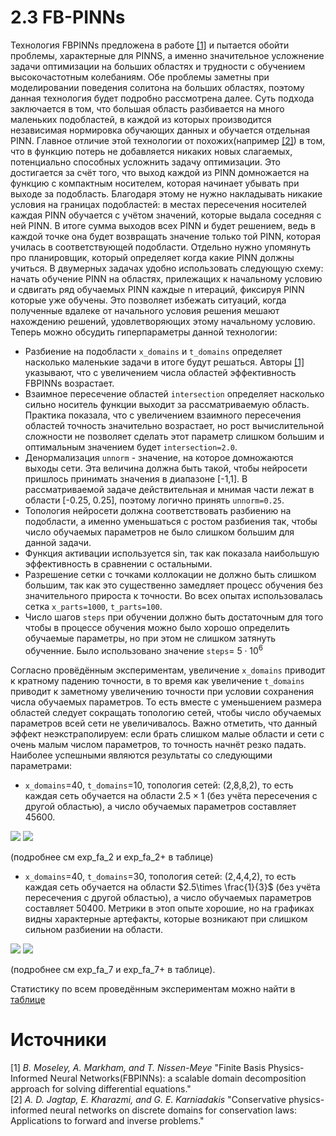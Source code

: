 # 2.3 FB-PINNs
Технология FBPINNs предложена в работе [[1]](#источники) и пытается обойти проблемы, характерные для PINNS, а именно значительное усложнение задачи оптимизации на больших областях и трудности с обучением высокочастотным колебаниям. Обе проблемы заметны при моделировании поведения солитона на больших областях, поэтому данная технология будет подробно рассмотрена далее. Суть подхода заключается в том, что большая область разбивается на много маленьких подобластей, в каждой из которых производится независимая нормировка обучающих данных и обучается отдельная PINN. Главное отличие этой технологии от похожих(например [[2]](#источники)) в том, что в функцию потерь не добавляется никаких новых слагаемых, потенциально способных усложнить задачу оптимизации. Это достигается за счёт того, что выход каждой из PINN домножается на функцию с компактным носителем, которая начинает убывать при выходе за подобласть. Благодаря этому не нужно накладывать никакие условия на границах подобластей: в местах пересечения носителей каждая PINN обучается с учётом значений, которые выдала соседняя с ней PINN. В итоге сумма выходов всех PINN и будет решением, ведь в каждой точке она будет возвращать значение только той PINN, которая училась в соответствующей подобласти. Отдельно нужно упомянуть про планировщик, который определяет когда какие PINN должны учиться. В двумерных задачах удобно использовать следующую схему: начать обучение PINN на областях, прилежащих к начальному условию и сдвигать ряд обучаемых PINN каждые n итераций, фиксируя PINN которые уже обучены. Это позволяет избежать ситуаций, когда полученные вдалеке от начального условия решения мешают нахождению решений, удовлетворяющих этому начальному условию.  
Теперь можно обсудить гиперпараметры данной технологии:  
* Разбиение на подобласти `x_domains` и `t_domains` определяет насколько маленькие задачи в итоге будут решаться. Авторы [[1]](#источники) указывают, что с увеличением числа областей эффективность FBPINNs возрастает.
* Взаимное пересечение областей `intersection` определяет насколько сильно носитель функции выходит за рассматриваемую область. Практика показала, что с увеличением взаимного пересечения областей точность значительно возрастает, но рост вычислительной сложности не позволяет сделать этот параметр слишком большим и оптимальным значением будет `intersection=2.0`.
* Денормализация `unnorm` - значение, на которое домножаются выходы сети. Эта величина должна быть такой, чтобы нейросети пришлось принимать значения в диапазоне [-1,1]. В рассматриваемой задаче действительная и мнимая части лежат в области [-0.25, 0.25], поэтому логично принять `unnorm=0.25`.
* Топология нейросети должна соответствовать разбиению на подобласти, а именно уменьшаться с ростом разбиения так, чтобы число обучаемых параметров не было слишком большим для данной задачи.
* Функция активации используется sin, так как показала наибольшую эффективность в сравнении с остальными.
* Разрешение сетки с точками коллокации не должно быть слишком большим, так как это существенно замедляет процесс обучения без значительного прироста к точности. Во всех опытах использовалась сетка `x_parts=1000`, `t_parts=100`.
* Число шагов `steps` при обучении должно быть достаточным для того чтобы в процессе обучения можно было хорошо определить обучаемые параметры, но при этом не слишком затянуть обученние. Было использовано значение `steps`= $5\cdot 10^{6}$  


Согласно провёдённым экспериментам, увеличение `x_domains` приводит к кратному падению точности, в то время как увеличение `t_domains` приводит к заметному увеличению точности при условии сохранения числа обучаемых параметров. То есть вместе с уменьшением размера областей следует сокращать топологию сетей, чтобы число обучаемых параметров всей сети не увеличивалось. Важно отметить, что данный эффект неэкстраполируем: если брать слишком малые области и сети с очень малым числом параметров, то точность начнёт резко падать.  
Наиболее успешными являются результаты со следующими параметрами:  
* `x_domains`=40, `t_domains`=10, топология сетей: (2,8,8,2), то есть каждая сеть обучается на области $2.5\times 1$ (без учёта пересечения с другой областью), а число обучаемых параметров составляет 45600.

<img src="https://github.com/mikhakuv/PINNs/blob/main/pictures/fbpinns_results_2+_1.png">
<img src="https://github.com/mikhakuv/PINNs/blob/main/pictures/fbpinns_results_2+_2.png">

(подробнее см exp_fa_2 и exp_fa_2+ в таблице)
* `x_domains`=40, `t_domains`=30, топология сетей: (2,4,4,2), то есть каждая сеть обучается на области $2.5\times \frac{1}{3}$ (без учёта пересечения с другой областью), а число обучаемых параметров составляет 50400.  Метрики в этоп опыте хорошие, но на графиках видны характерные артефакты, которые возникают при слишком сильном разбиении на области.

<img src="https://github.com/mikhakuv/PINNs/blob/main/pictures/fbpinns_results_7+_1.png">
<img src="https://github.com/mikhakuv/PINNs/blob/main/pictures/fbpinns_results_7+_2.png">

(подробнее см exp_fa_7 и exp_fa_7+ в таблице).  


Статистику по всем проведённым экспериментам можно найти в [таблице](https://github.com/mikhakuv/PINNs/blob/main/statistics/performance_table_fbpinns_description.xlsx)  

# Источники
[1] *B. Moseley, A. Markham, and T. Nissen-Meye* "Finite Basis Physics-Informed Neural Networks(FBPINNs): a scalable domain decomposition approach for solving differential equations."  
[2] *A. D. Jagtap, E. Kharazmi, and G. E. Karniadakis* "Conservative physics-informed neural networks on discrete domains for conservation laws: Applications to forward and inverse problems."  
